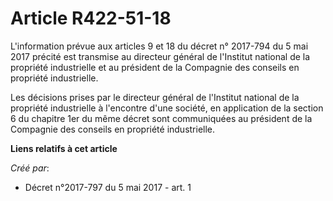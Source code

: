 # Article R422-51-18

L'information prévue aux articles 9 et 18 du décret n° 2017-794 du 5 mai 2017 précité est transmise au directeur général de
l'Institut national de la propriété industrielle et au président de la Compagnie des conseils en propriété industrielle.

Les décisions prises par le directeur général de l'Institut national de la propriété industrielle à l'encontre d'une société,
en application de la section 6 du chapitre 1er du même décret sont communiquées au président de la Compagnie des conseils en
propriété industrielle.

**Liens relatifs à cet article**

_Créé par_:

  - Décret n°2017-797 du 5 mai 2017 - art. 1
